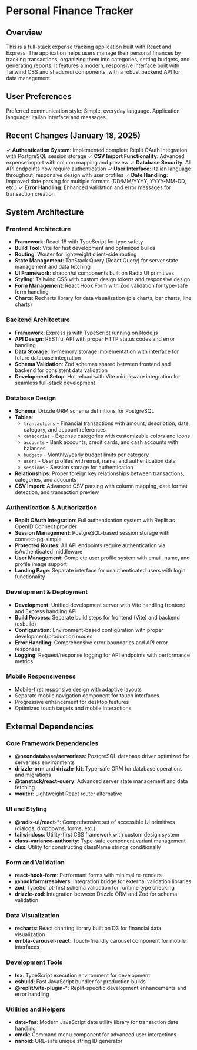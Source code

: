# Personal Finance Tracker

## Overview

This is a full-stack expense tracking application built with React and Express. The application helps users manage their personal finances by tracking transactions, organizing them into categories, setting budgets, and generating reports. It features a modern, responsive interface built with Tailwind CSS and shadcn/ui components, with a robust backend API for data management.

## User Preferences

Preferred communication style: Simple, everyday language.
Application language: Italian interface and messages.

## Recent Changes (January 18, 2025)

✓ **Authentication System**: Implemented complete Replit OAuth integration with PostgreSQL session storage
✓ **CSV Import Functionality**: Advanced expense import with column mapping and preview
✓ **Database Security**: All API endpoints now require authentication
✓ **User Interface**: Italian language throughout, responsive design with user profiles
✓ **Date Handling**: Improved date parsing for multiple formats (DD/MM/YYYY, YYYY-MM-DD, etc.)
✓ **Error Handling**: Enhanced validation and error messages for transaction creation

## System Architecture

### Frontend Architecture
- **Framework**: React 18 with TypeScript for type safety
- **Build Tool**: Vite for fast development and optimized builds
- **Routing**: Wouter for lightweight client-side routing
- **State Management**: TanStack Query (React Query) for server state management and data fetching
- **UI Framework**: shadcn/ui components built on Radix UI primitives
- **Styling**: Tailwind CSS with custom design tokens and responsive design
- **Form Management**: React Hook Form with Zod validation for type-safe form handling
- **Charts**: Recharts library for data visualization (pie charts, bar charts, line charts)

### Backend Architecture
- **Framework**: Express.js with TypeScript running on Node.js
- **API Design**: RESTful API with proper HTTP status codes and error handling
- **Data Storage**: In-memory storage implementation with interface for future database integration
- **Schema Validation**: Zod schemas shared between frontend and backend for consistent data validation
- **Development Setup**: Hot reload with Vite middleware integration for seamless full-stack development

### Database Design
- **Schema**: Drizzle ORM schema definitions for PostgreSQL
- **Tables**: 
  - `transactions` - Financial transactions with amount, description, date, category, and account references
  - `categories` - Expense categories with customizable colors and icons
  - `accounts` - Bank accounts, credit cards, and cash accounts with balances
  - `budgets` - Monthly/yearly budget limits per category
  - `users` - User profiles with email, name, and authentication data
  - `sessions` - Session storage for authentication
- **Relationships**: Proper foreign key relationships between transactions, categories, and accounts
- **CSV Import**: Advanced CSV parsing with column mapping, date format detection, and transaction preview

### Authentication & Authorization
- **Replit OAuth Integration**: Full authentication system with Replit as OpenID Connect provider
- **Session Management**: PostgreSQL-based session storage with connect-pg-simple
- **Protected Routes**: All API endpoints require authentication via isAuthenticated middleware
- **User Management**: Complete user profile system with email, name, and profile image support
- **Landing Page**: Separate interface for unauthenticated users with login functionality

### Development & Deployment
- **Development**: Unified development server with Vite handling frontend and Express handling API
- **Build Process**: Separate build steps for frontend (Vite) and backend (esbuild)
- **Configuration**: Environment-based configuration with proper development/production modes
- **Error Handling**: Comprehensive error boundaries and API error responses
- **Logging**: Request/response logging for API endpoints with performance metrics

### Mobile Responsiveness
- Mobile-first responsive design with adaptive layouts
- Separate mobile navigation component for touch interfaces
- Progressive enhancement for desktop features
- Optimized touch targets and mobile interactions

## External Dependencies

### Core Framework Dependencies
- **@neondatabase/serverless**: PostgreSQL database driver optimized for serverless environments
- **drizzle-orm** and **drizzle-kit**: Type-safe ORM for database operations and migrations
- **@tanstack/react-query**: Advanced server state management and data fetching
- **wouter**: Lightweight React router alternative

### UI and Styling
- **@radix-ui/react-***: Comprehensive set of accessible UI primitives (dialogs, dropdowns, forms, etc.)
- **tailwindcss**: Utility-first CSS framework with custom design system
- **class-variance-authority**: Type-safe component variant management
- **clsx**: Utility for constructing className strings conditionally

### Form and Validation
- **react-hook-form**: Performant forms with minimal re-renders
- **@hookform/resolvers**: Integration bridge for external validation libraries
- **zod**: TypeScript-first schema validation for runtime type checking
- **drizzle-zod**: Integration between Drizzle ORM and Zod for schema validation

### Data Visualization
- **recharts**: React charting library built on D3 for financial data visualization
- **embla-carousel-react**: Touch-friendly carousel component for mobile interfaces

### Development Tools
- **tsx**: TypeScript execution environment for development
- **esbuild**: Fast JavaScript bundler for production builds
- **@replit/vite-plugin-***: Replit-specific development enhancements and error handling

### Utilities and Helpers
- **date-fns**: Modern JavaScript date utility library for transaction date handling
- **cmdk**: Command menu component for advanced user interactions
- **nanoid**: URL-safe unique string ID generator